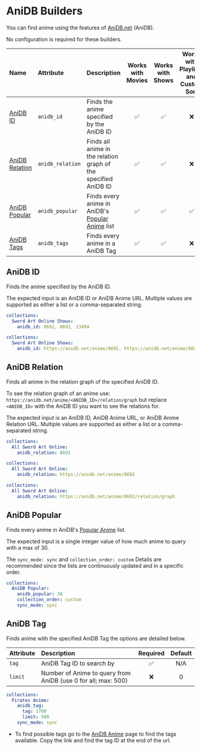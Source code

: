 # AniDB Builders

You can find anime using the features of [AniDB.net](https://anidb.net/) (AniDB).

No configuration is required for these builders.

| Name                              | Attribute        | Description                                                                                    | Works with Movies | Works with Shows | Works with Playlists and Custom Sort |
|:----------------------------------|:-----------------|:-----------------------------------------------------------------------------------------------|:-----------------:|:----------------:|:------------------------------------:|
| [AniDB ID](#anidb-id)             | `anidb_id`       | Finds the anime specified by the AniDB ID                                                      |      &#9989;      |     &#9989;      |               &#10060;               |
| [AniDB Relation](#anidb-relation) | `anidb_relation` | Finds all anime in the relation graph of the specified AniDB ID                                |      &#9989;      |     &#9989;      |               &#10060;               |
| [AniDB Popular](#anidb-popular)   | `anidb_popular`  | Finds every anime in AniDB's [Popular Anime](https://anidb.net/latest/anime/popular/?h=1) list |      &#9989;      |     &#9989;      |               &#9989;                |
| [AniDB Tags](#anidb-tag)          | `anidb_tags`     | Finds every anime in a AniDB Tag                                                               |      &#9989;      |     &#9989;      |               &#10060;               |

## AniDB ID

Finds the anime specified by the AniDB ID.

The expected input is an AniDB ID or AniDB Anime URL. Multiple values are supported as either a list or a comma-separated string.

```yaml
collections:
  Sword Art Online Shows:
    anidb_id: 8692, 8691, 13494
```
```yaml
collections:
  Sword Art Online Shows:
    anidb_id: https://anidb.net/anime/8692, https://anidb.net/anime/8691, https://anidb.net/anime/13494
```

## AniDB Relation

Finds all anime in the relation graph of the specified AniDB ID.

To see the relation graph of an anime use: `https://anidb.net/anime/<ANIDB_ID>/relation/graph` but replace `<ANIDB_ID>` with the AniDB ID you want to see the relations for.

The expected input is an AniDB ID, AniDB Anime URL, or AniDB Anime Relation URL. Multiple values are supported as either a list or a comma-separated string.

```yaml
collections:
  All Sword Art Online:
    anidb_relation: 8692
```
```yaml
collections:
  All Sword Art Online:
    anidb_relation: https://anidb.net/anime/8692
```
```yaml
collections:
  All Sword Art Online:
    anidb_relation: https://anidb.net/anime/8692/relation/graph
```

## AniDB Popular

Finds every anime in AniDB's [Popular Anime](https://anidb.net/latest/anime/popular/?h=1) list.

The expected input is a single integer value of how much anime to query with a max of 30.

The `sync_mode: sync` and `collection_order: custom` Details are recommended since the lists are continuously updated and in a specific order. 

```yaml
collections:
  AniDB Popular:
    anidb_popular: 30
    collection_order: custom
    sync_mode: sync
```

## AniDB Tag

Finds anime with the specified AniDB Tag the options are detailed below. 

| Attribute | Description                                                   | Required | Default |
|:----------|:--------------------------------------------------------------|:--------:|:-------:|
| `tag`     | AniDB Tag ID to search by                                     | &#9989;  |   N/A   |
| `limit`   | Number of Anime to query from AniDB (use 0 for all; max: 500) | &#10060; |    0    |

```yaml
collections:
  Pirates Anime:
    anidb_tag:
      tag: 1700
      limit: 500
    sync_mode: sync
```

* To find possible tags go to the [AniDB Anime](https://anidb.net/tag) page to find the tags available. Copy the link and find the tag ID at the end of the url.
